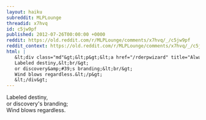```yaml
---
layout: haiku
subreddit: MLPLounge
threadid: x7hvq
id: c5jw9pf
published: 2012-07-26T00:00:00 +0000
reddit: https://old.reddit.com/r/MLPLounge/comments/x7hvq/_/c5jw9pf
reddit_context: https://old.reddit.com/r/MLPLounge/comments/x7hvq/_/c5jw9pf?context=3
html: |
   &lt;div class="md"&gt;&lt;p&gt;&lt;a href="/rderpwizard" title="Always Relevant / Air Currents And A Dancer / Bubble Butt Princess"&gt;&lt;/a&gt;
   Labeled destiny,&lt;br/&gt;
   or discovery&amp;#39;s branding;&lt;br/&gt;
   Wind blows regardless.&lt;/p&gt;
   &lt;/div&gt;
---
```


[](/rderpwizard "Always Relevant / Air Currents And A Dancer / Bubble Butt Princess")
Labeled destiny,  
or discovery's branding;  
Wind blows regardless.